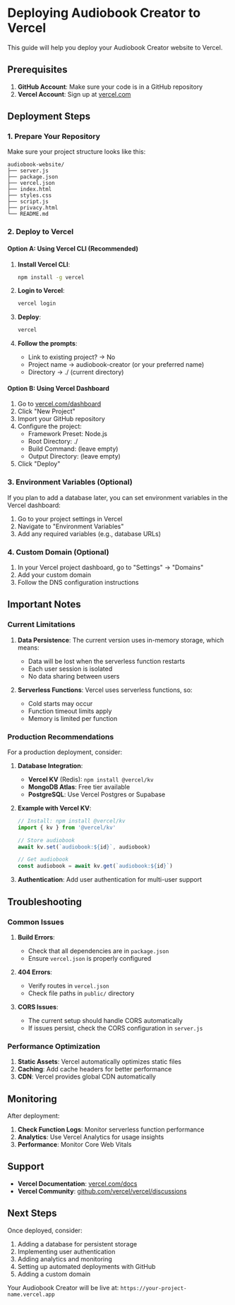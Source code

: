# Deploying Audiobook Creator to Vercel

This guide will help you deploy your Audiobook Creator website to Vercel.

## Prerequisites

1. **GitHub Account**: Make sure your code is in a GitHub repository
2. **Vercel Account**: Sign up at [vercel.com](https://vercel.com)

## Deployment Steps

### 1. Prepare Your Repository

Make sure your project structure looks like this:
```
audiobook-website/
├── server.js
├── package.json
├── vercel.json
├── index.html
├── styles.css
├── script.js
├── privacy.html
└── README.md
```

### 2. Deploy to Vercel

#### Option A: Using Vercel CLI (Recommended)

1. **Install Vercel CLI**:
   ```bash
   npm install -g vercel
   ```

2. **Login to Vercel**:
   ```bash
   vercel login
   ```

3. **Deploy**:
   ```bash
   vercel
   ```

4. **Follow the prompts**:
   - Link to existing project? → No
   - Project name → audiobook-creator (or your preferred name)
   - Directory → ./ (current directory)

#### Option B: Using Vercel Dashboard

1. Go to [vercel.com/dashboard](https://vercel.com/dashboard)
2. Click "New Project"
3. Import your GitHub repository
4. Configure the project:
   - Framework Preset: Node.js
   - Root Directory: ./
   - Build Command: (leave empty)
   - Output Directory: (leave empty)
5. Click "Deploy"

### 3. Environment Variables (Optional)

If you plan to add a database later, you can set environment variables in the Vercel dashboard:

1. Go to your project settings in Vercel
2. Navigate to "Environment Variables"
3. Add any required variables (e.g., database URLs)

### 4. Custom Domain (Optional)

1. In your Vercel project dashboard, go to "Settings" → "Domains"
2. Add your custom domain
3. Follow the DNS configuration instructions

## Important Notes

### Current Limitations

1. **Data Persistence**: The current version uses in-memory storage, which means:
   - Data will be lost when the serverless function restarts
   - Each user session is isolated
   - No data sharing between users

2. **Serverless Functions**: Vercel uses serverless functions, so:
   - Cold starts may occur
   - Function timeout limits apply
   - Memory is limited per function

### Production Recommendations

For a production deployment, consider:

1. **Database Integration**:
   - **Vercel KV** (Redis): `npm install @vercel/kv`
   - **MongoDB Atlas**: Free tier available
   - **PostgreSQL**: Use Vercel Postgres or Supabase

2. **Example with Vercel KV**:
   ```javascript
   // Install: npm install @vercel/kv
   import { kv } from '@vercel/kv'
   
   // Store audiobook
   await kv.set(`audiobook:${id}`, audiobook)
   
   // Get audiobook
   const audiobook = await kv.get(`audiobook:${id}`)
   ```

3. **Authentication**: Add user authentication for multi-user support

## Troubleshooting

### Common Issues

1. **Build Errors**:
   - Check that all dependencies are in `package.json`
   - Ensure `vercel.json` is properly configured

2. **404 Errors**:
   - Verify routes in `vercel.json`
   - Check file paths in `public/` directory

3. **CORS Issues**:
   - The current setup should handle CORS automatically
   - If issues persist, check the CORS configuration in `server.js`

### Performance Optimization

1. **Static Assets**: Vercel automatically optimizes static files
2. **Caching**: Add cache headers for better performance
3. **CDN**: Vercel provides global CDN automatically

## Monitoring

After deployment:

1. **Check Function Logs**: Monitor serverless function performance
2. **Analytics**: Use Vercel Analytics for usage insights
3. **Performance**: Monitor Core Web Vitals

## Support

- **Vercel Documentation**: [vercel.com/docs](https://vercel.com/docs)
- **Vercel Community**: [github.com/vercel/vercel/discussions](https://github.com/vercel/vercel/discussions)

## Next Steps

Once deployed, consider:

1. Adding a database for persistent storage
2. Implementing user authentication
3. Adding analytics and monitoring
4. Setting up automated deployments with GitHub
5. Adding a custom domain

Your Audiobook Creator will be live at: `https://your-project-name.vercel.app` 